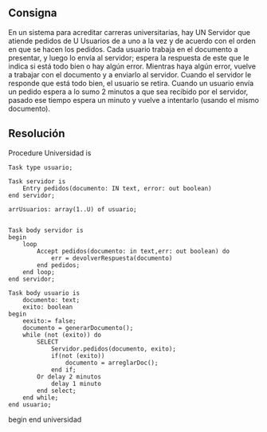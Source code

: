 ## Consigna


En un sistema para acreditar carreras universitarias, hay UN Servidor que atiende pedidos
de U Usuarios de a uno a la vez y de acuerdo con el orden en que se hacen los pedidos.
Cada usuario trabaja en el documento a presentar, y luego lo envía al servidor; espera la
respuesta de este que le indica si está todo bien o hay algún error. Mientras haya algún error,
vuelve a trabajar con el documento y a enviarlo al servidor. Cuando el servidor le responde
que está todo bien, el usuario se retira. Cuando un usuario envía un pedido espera a lo sumo
2 minutos a que sea recibido por el servidor, pasado ese tiempo espera un minuto y vuelve a
intentarlo (usando el mismo documento).

## Resolución


Procedure Universidad is

    Task type usuario;

    Task servidor is
        Entry pedidos(documento: IN text, error: out boolean)
    end servidor;

    arrUsuarios: array(1..U) of usuario;


    Task body servidor is 
    begin
        loop
            Accept pedidos(documento: in text,err: out boolean) do
                err = devolverRespuesta(documento)
            end pedidos;
        end loop;
    end servidor;

    Task body usuario is
        documento: text;
        exito: boolean
    begin
        eexito:= false;
        documento = generarDocumento();
        while (not (exito)) do
            SELECT 
                Servidor.pedidos(documento, exito);
                if(not (exito)) 
                    documento = arreglarDoc();
                end if;
            Or delay 2 minutos
                delay 1 minuto
            end select;
        end while;
    end usuario;
begin
end universidad